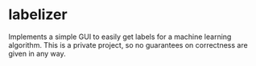 # labelizer
Implements a simple GUI to easily get labels for a machine learning algorithm.
This is a private project, so no guarantees on correctness are given in any way.
